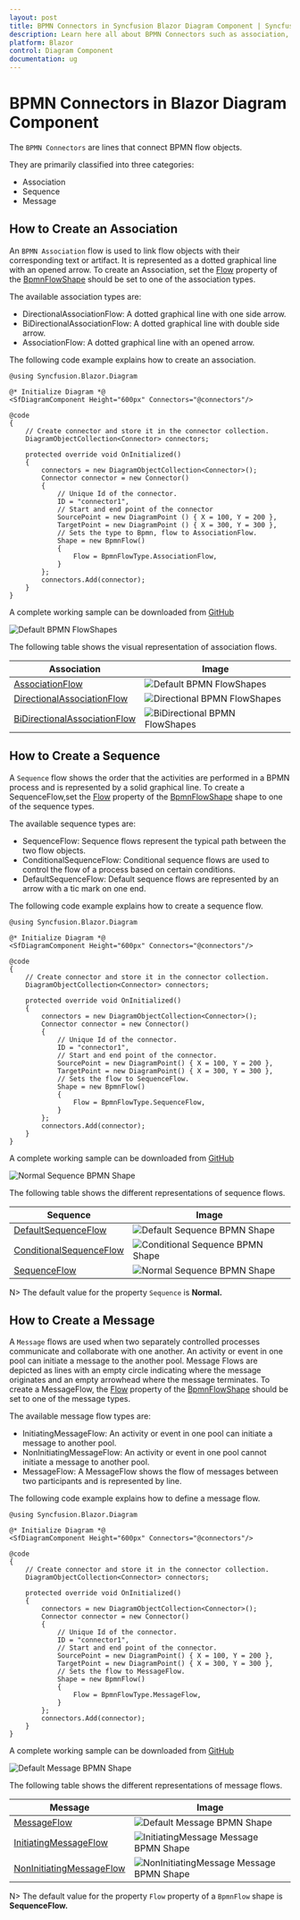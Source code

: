 ```yaml
---
layout: post
title: BPMN Connectors in Syncfusion Blazor Diagram Component | Syncfusion
description: Learn here all about BPMN Connectors such as association, sequence, message in Syncfusion Blazor Diagram component and more.
platform: Blazor
control: Diagram Component
documentation: ug
---
```


# BPMN Connectors in Blazor Diagram Component

The `BPMN Connectors` are lines that connect BPMN flow objects.

They are primarily classified into three categories:
* Association
* Sequence
* Message

## How to Create an Association

An `BPMN Association` flow is used to link flow objects with their corresponding text or artifact. It is represented as a dotted graphical line with an opened arrow. 
To create an Association, set the [Flow](https://help.syncfusion.com/cr/blazor/Syncfusion.Blazor.Diagram.BpmnFlow.html#Syncfusion_Blazor_Diagram_BpmnFlow_Flow) property of the [BpmnFlowShape](https://help.syncfusion.com/cr/blazor/Syncfusion.Blazor.Diagram.BpmnFlow.html) should be set to one of the association types.

The available association types are:

* DirectionalAssociationFlow: A dotted graphical line with one side arrow.
* BiDirectionalAssociationFlow: A dotted graphical line with double side arrow.
* AssociationFlow: A dotted graphical line with an opened arrow.

The following code example explains how to create an association.

```cshtml
@using Syncfusion.Blazor.Diagram

@* Initialize Diagram *@
<SfDiagramComponent Height="600px" Connectors="@connectors"/>

@code
{
    // Create connector and store it in the connector collection.
    DiagramObjectCollection<Connector> connectors;

    protected override void OnInitialized()
    {
        connectors = new DiagramObjectCollection<Connector>();
        Connector connector = new Connector()
        {
            // Unique Id of the connector.
            ID = "connector1",
            // Start and end point of the connector
            SourcePoint = new DiagramPoint () { X = 100, Y = 200 },
            TargetPoint = new DiagramPoint () { X = 300, Y = 300 },
            // Sets the type to Bpmn, flow to AssociationFlow.
            Shape = new BpmnFlow()
            {
                Flow = BpmnFlowType.AssociationFlow,
            }
        };
        connectors.Add(connector);
    }
}
```
A complete working sample can be downloaded from [GitHub](https://github.com/SyncfusionExamples/Blazor-Diagram-Examples/tree/master/UG-Samples/BpmnEditor/BpmnConnectors/Association)

![Default BPMN FlowShapes](../images/Bpmn-AssociationFlow.png)

The following table shows the visual representation of association flows.

| Association | Image |
| -------- | -------- |
| [AssociationFlow](https://help.syncfusion.com/cr/blazor/Syncfusion.Blazor.Diagram.BpmnFlowType.html#Syncfusion_Blazor_Diagram_BpmnFlowType_AssociationFlow) | ![Default BPMN FlowShapes](../images/Bpmn-AssociationFlow.png) |
| [DirectionalAssociationFlow](https://help.syncfusion.com/cr/blazor/Syncfusion.Blazor.Diagram.BpmnFlowType.html#Syncfusion_Blazor_Diagram_BpmnFlowType_DirectionalAssociationFlow) | ![Directional BPMN FlowShapes](../images/Bpmn-DirectionalAssociatinFlow.png) |
| [BiDirectionalAssociationFlow](https://help.syncfusion.com/cr/blazor/Syncfusion.Blazor.Diagram.BpmnFlowType.html#Syncfusion_Blazor_Diagram_BpmnFlowType_BiDirectionalAssociationFlow) | ![BiDirectional BPMN FlowShapes](../images/Bpmn-BidirectionalAssociationFlow.png) |

## How to Create a Sequence

A `Sequence` flow shows the order that the activities are performed in a BPMN process and is represented by a solid graphical line. To create a SequenceFlow,set the  [Flow](https://help.syncfusion.com/cr/blazor/Syncfusion.Blazor.Diagram.BpmnFlow.html#Syncfusion_Blazor_Diagram_BpmnFlow_Flow) property of the [BpmnFlowShape](https://help.syncfusion.com/cr/blazor/Syncfusion.Blazor.Diagram.BpmnFlow.html) shape to one of the sequence types.

The available sequence types are:

* SequenceFlow: Sequence flows represent the typical path between the two flow objects.
* ConditionalSequenceFlow: Conditional sequence flows are used to control the flow of a process based on certain conditions.
* DefaultSequenceFlow: Default sequence flows are represented by an arrow with a tic mark on one end.

The following code example explains how to create a sequence flow.

```cshtml
@using Syncfusion.Blazor.Diagram

@* Initialize Diagram *@
<SfDiagramComponent Height="600px" Connectors="@connectors"/>

@code
{
    // Create connector and store it in the connector collection.
    DiagramObjectCollection<Connector> connectors;

    protected override void OnInitialized()
    {
        connectors = new DiagramObjectCollection<Connector>();
        Connector connector = new Connector()
        {
            // Unique Id of the connector.
            ID = "connector1",
            // Start and end point of the connector.
            SourcePoint = new DiagramPoint() { X = 100, Y = 200 },
            TargetPoint = new DiagramPoint() { X = 300, Y = 300 },
            // Sets the flow to SequenceFlow.
            Shape = new BpmnFlow()
            {
                Flow = BpmnFlowType.SequenceFlow,
            }
        };
        connectors.Add(connector);
    }
}
```
A complete working sample can be downloaded from [GitHub](https://github.com/SyncfusionExamples/Blazor-Diagram-Examples/tree/master/UG-Samples/BpmnEditor/BpmnConnectors/Sequence)

![Normal Sequence BPMN Shape](../images/Bpmn-SequenceFlow.png) 

The following table shows the different representations of sequence flows.

| Sequence | Image |
| -------- | -------- |
| [DefaultSequenceFlow](https://help.syncfusion.com/cr/blazor/Syncfusion.Blazor.Diagram.BpmnFlowType.html#Syncfusion_Blazor_Diagram_BpmnFlowType_DefaultSequenceFlow) | ![Default Sequence BPMN Shape](../images/Bpmn-DefaultSequentialFlow.png) |
| [ConditionalSequenceFlow](https://help.syncfusion.com/cr/blazor/Syncfusion.Blazor.Diagram.BpmnFlowType.html#Syncfusion_Blazor_Diagram_BpmnFlowType_ConditionalSequenceFlow) | ![Conditional Sequence BPMN Shape](../images/Bpmn-ConditionalSequenceFlow.png) |
| [SequenceFlow](https://help.syncfusion.com/cr/blazor/Syncfusion.Blazor.Diagram.BpmnFlowType.html#Syncfusion_Blazor_Diagram_BpmnFlowType_SequenceFlow) | ![Normal Sequence BPMN Shape](../images/Bpmn-SequenceFlow.png) |

N> The default value for the property `Sequence` is **Normal.**

## How to Create a Message

A `Message` flows are used when two separately controlled processes communicate and collaborate with one another. An activity or event in one pool can initiate a message to the another pool. Message Flows are depicted as lines with an empty circle indicating where the message originates and an empty arrowhead where the message terminates. To create a MessageFlow, the [Flow](https://help.syncfusion.com/cr/blazor/Syncfusion.Blazor.Diagram.BpmnFlow.html#Syncfusion_Blazor_Diagram_BpmnFlow_Flow) property of the [BpmnFlowShape](https://help.syncfusion.com/cr/blazor/Syncfusion.Blazor.Diagram.BpmnFlow.html) should be set to one of the message types.

The available message flow types are:

* InitiatingMessageFlow: An activity or event in one pool can initiate a message to another pool.
* NonInitiatingMessageFlow: An activity or event in one pool cannot initiate a message to another pool.
* MessageFlow: A MessageFlow shows the flow of messages between two participants and is represented by line.

The following code example explains how to define a message flow.

```cshtml
@using Syncfusion.Blazor.Diagram

@* Initialize Diagram *@
<SfDiagramComponent Height="600px" Connectors="@connectors"/>

@code
{
    // Create connector and store it in the connector collection.
    DiagramObjectCollection<Connector> connectors;

    protected override void OnInitialized()
    {
        connectors = new DiagramObjectCollection<Connector>();
        Connector connector = new Connector()
        {
            // Unique Id of the connector.
            ID = "connector1",
            // Start and end point of the connector.
            SourcePoint = new DiagramPoint() { X = 100, Y = 200 },
            TargetPoint = new DiagramPoint() { X = 300, Y = 300 },
            // Sets the flow to MessageFlow.
            Shape = new BpmnFlow()
            {
                Flow = BpmnFlowType.MessageFlow,
            }
        };
        connectors.Add(connector);
    }
}
```
A complete working sample can be downloaded from [GitHub](https://github.com/SyncfusionExamples/Blazor-Diagram-Examples/tree/master/UG-Samples/BpmnEditor/BpmnConnectors/Message)

 ![Default Message BPMN Shape](../images/Bpmn-MessageFlow.png)

The following table shows the different representations of message flows.

| Message | Image |
| -------- | -------- |
| [MessageFlow](https://help.syncfusion.com/cr/blazor/Syncfusion.Blazor.Diagram.BpmnFlowType.html#Syncfusion_Blazor_Diagram_BpmnFlowType_MessageFlow) | ![Default Message BPMN Shape](../images/Bpmn-MessageFlow.png) |
| [InitiatingMessageFlow](https://help.syncfusion.com/cr/blazor/Syncfusion.Blazor.Diagram.BpmnFlowType.html#Syncfusion_Blazor_Diagram_BpmnFlowType_InitiatingMessageFlow) | ![InitiatingMessage Message BPMN Shape](../images/Bpmn-NonInitiatingMessageFlow.png) |
| [NonInitiatingMessageFlow](https://help.syncfusion.com/cr/blazor/Syncfusion.Blazor.Diagram.BpmnFlowType.html#Syncfusion_Blazor_Diagram_BpmnFlowType_NonInitiatingMessageFlow) | ![NonInitiatingMessage Message BPMN Shape](../images/Bpmn-InitiatingMessageFlow.png) |

N> The default value for the property `Flow` property of a `BpmnFlow` shape is **SequenceFlow.**
